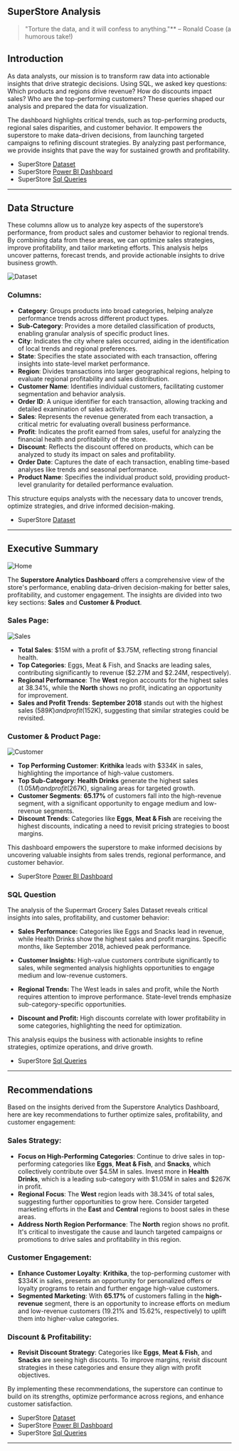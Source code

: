 ## SuperStore Analysis

> "Torture the data, and it will confess to anything."** – Ronald Coase (a humorous take!)

## Introduction

As data analysts, our mission is to transform raw data into actionable insights that drive strategic decisions. Using SQL, we asked key questions: Which products and regions drive revenue? How do discounts impact sales? Who are the top-performing customers? These queries shaped our analysis and prepared the data for visualization.

The dashboard highlights critical trends, such as top-performing products, regional sales disparities, and customer behavior. It empowers the superstore to make data-driven decisions, from launching targeted campaigns to refining discount strategies. By analyzing past performance, we provide insights that pave the way for sustained growth and profitability.

- SuperStore [Dataset](https://github.com/NishaChandila/Superstore-SQL-Analysis/blob/main/Supermart%20Grocery%20Sales%20-%20Retail%20Analytics%20Dataset.csv)
- SuperStore [Power BI Dashboard](https://github.com/NishaChandila/Superstore-SQL-Analysis/blob/main/SuperStore-dashboard.pdf)
- SuperStore [Sql Queries](https://github.com/NishaChandila/Superstore-SQL-Analysis/blob/main/Supermart-Grocery.sql)

---

## Data Structure

These columns allow us to analyze key aspects of the superstore’s performance, from product sales and customer behavior to regional trends. By combining data from these areas, we can optimize sales strategies, improve profitability, and tailor marketing efforts. This analysis helps uncover patterns, forecast trends, and provide actionable insights to drive business growth.

![Dataset](https://github.com/NishaChandila/project-assets/blob/main/superstore-dataset.PNG)

### Columns:

- **Category**: Groups products into broad categories, helping analyze performance trends across different product types.
- **Sub-Category**: Provides a more detailed classification of products, enabling granular analysis of specific product lines.
- **City**: Indicates the city where sales occurred, aiding in the identification of local trends and regional preferences.
- **State**: Specifies the state associated with each transaction, offering insights into state-level market performance.
- **Region**: Divides transactions into larger geographical regions, helping to evaluate regional profitability and sales distribution.
- **Customer Name**: Identifies individual customers, facilitating customer segmentation and behavior analysis.
- **Order ID**: A unique identifier for each transaction, allowing tracking and detailed examination of sales activity.
- **Sales**: Represents the revenue generated from each transaction, a critical metric for evaluating overall business performance.
- **Profit**: Indicates the profit earned from sales, useful for analyzing the financial health and profitability of the store.
- **Discount**: Reflects the discount offered on products, which can be analyzed to study its impact on sales and profitability.
- **Order Date**: Captures the date of each transaction, enabling time-based analyses like trends and seasonal performance.
- **Product Name**: Specifies the individual product sold, providing product-level granularity for detailed performance evaluation.

This structure equips analysts with the necessary data to uncover trends, optimize strategies, and drive informed decision-making.

- SuperStore [Dataset](https://github.com/NishaChandila/Superstore-SQL-Analysis/blob/main/Supermart%20Grocery%20Sales%20-%20Retail%20Analytics%20Dataset.csv)

---

## Executive Summary

![Home](https://github.com/NishaChandila/project-assets/blob/main/superstore1.PNG)

The **Superstore Analytics Dashboard** offers a comprehensive view of the store's performance, enabling data-driven decision-making for better sales, profitability, and customer engagement. The insights are divided into two key sections: **Sales** and **Customer & Product**.

### Sales Page:

![Sales](https://github.com/NishaChandila/project-assets/blob/main/superstore2.PNG)

- **Total Sales**: $15M with a profit of $3.75M, reflecting strong financial health.
- **Top Categories**: Eggs, Meat & Fish, and Snacks are leading sales, contributing significantly to revenue ($2.27M and $2.24M, respectively).
- **Regional Performance**: The **West** region accounts for the highest sales at 38.34%, while the **North** shows no profit, indicating an opportunity for improvement.
- **Sales and Profit Trends**: **September 2018** stands out with the highest sales ($589K) and profit ($152K), suggesting that similar strategies could be revisited.

### Customer & Product Page:

![Customer](https://github.com/NishaChandila/project-assets/blob/main/superstore3.PNG)

- **Top Performing Customer**: **Krithika** leads with $334K in sales, highlighting the importance of high-value customers.
- **Top Sub-Category**: **Health Drinks** generate the highest sales ($1.05M) and profit ($267K), signaling areas for targeted growth.
- **Customer Segments**: **65.17%** of customers fall into the high-revenue segment, with a significant opportunity to engage medium and low-revenue segments.
- **Discount Trends**: Categories like **Eggs**, **Meat & Fish** are receiving the highest discounts, indicating a need to revisit pricing strategies to boost margins.

This dashboard empowers the superstore to make informed decisions by uncovering valuable insights from sales trends, regional performance, and customer behavior.

- SuperStore [Power BI Dashboard](https://github.com/NishaChandila/Superstore-SQL-Analysis/blob/main/SuperStore-dashboard.pdf)


### SQL Question

The analysis of the Supermart Grocery Sales Dataset reveals critical insights into sales, profitability, and customer behavior:

- **Sales Performance:** Categories like Eggs and Snacks lead in revenue, while Health Drinks show the highest sales and profit margins. Specific months, like September 2018, achieved peak performance.

- **Customer Insights:** High-value customers contribute significantly to sales, while segmented analysis highlights opportunities to engage medium and low-revenue customers.

- **Regional Trends:** The West leads in sales and profit, while the North requires attention to improve performance. State-level trends emphasize sub-category-specific opportunities.

- **Discount and Profit:** High discounts correlate with lower profitability in some categories, highlighting the need for optimization.

This analysis equips the business with actionable insights to refine strategies, optimize operations, and drive growth.

- SuperStore [Sql Queries](https://github.com/NishaChandila/Superstore-SQL-Analysis/blob/main/Supermart-Grocery.sql)

---

## Recommendations

Based on the insights derived from the Superstore Analytics Dashboard, here are key recommendations to further optimize sales, profitability, and customer engagement:

### Sales Strategy:
- **Focus on High-Performing Categories**: Continue to drive sales in top-performing categories like **Eggs**, **Meat & Fish**, and **Snacks**, which collectively contribute over $4.5M in sales. Invest more in **Health Drinks**, which is a leading sub-category with $1.05M in sales and $267K in profit.
- **Regional Focus**: The **West** region leads with 38.34% of total sales, suggesting further opportunities to grow here. Consider targeted marketing efforts in the **East** and **Central** regions to boost sales in these areas.
- **Address North Region Performance**: The **North** region shows no profit. It's critical to investigate the cause and launch targeted campaigns or promotions to drive sales and profitability in this region.

### Customer Engagement:
- **Enhance Customer Loyalty**: **Krithika**, the top-performing customer with $334K in sales, presents an opportunity for personalized offers or loyalty programs to retain and further engage high-value customers.
- **Segmented Marketing**: With **65.17%** of customers falling in the **high-revenue** segment, there is an opportunity to increase efforts on medium and low-revenue customers (19.21% and 15.62%, respectively) to uplift them into higher-value categories.

### Discount & Profitability:
- **Revisit Discount Strategy**: Categories like **Eggs**, **Meat & Fish**, and **Snacks** are seeing high discounts. To improve margins, revisit discount strategies in these categories and ensure they align with profit objectives.

By implementing these recommendations, the superstore can continue to build on its strengths, optimize performance across regions, and enhance customer satisfaction.

- SuperStore [Dataset](https://github.com/NishaChandila/Superstore-SQL-Analysis/blob/main/Supermart%20Grocery%20Sales%20-%20Retail%20Analytics%20Dataset.csv)
- SuperStore [Power BI Dashboard](https://github.com/NishaChandila/Superstore-SQL-Analysis/blob/main/SuperStore-dashboard.pdf)
- SuperStore [Sql Queries](https://github.com/NishaChandila/Superstore-SQL-Analysis/blob/main/Supermart-Grocery.sql)

---
